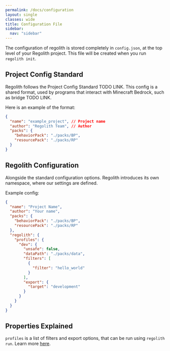 ```yaml
---
permalink: /docs/configuration
layout: single
classes: wide
title: Configuration File
sidebar:
  nav: "sidebar"
---
```


The configuration of regolith is stored completely in `config.json`, at the top level of your Regolith project. This file will be created when you run `regolith init`.

## Project Config Standard
Regolith follows the Project Config Standard TODO LINK. This config is a shared format, used by programs that interact with Minecraft Bedrock, such as bridge TODO LINK.

Here is an example of the format:
```json
{
  "name": "example_project", // Project name
  "author": "Regolith Team", // Author
  "packs": {
    "behaviorPack": "./packs/BP",
    "resourcePack": "./packs/RP"
  }
}
```

## Regolith Configuration

Alongside the standard configuration options. Regolith introduces its own namespace, where our settings are defined.

Example config:

```json
{
  "name": "Project Name",
  "author": "Your name",
  "packs": {
    "behaviorPack": "./packs/BP",
    "resourcePack": "./packs/RP"
  },
  "regolith": {
    "profiles": {
      "dev": {
        "unsafe": false,
        "dataPath": "./packs/data",
        "filters": [
          {
            "filter": "hello_world"
          }
        ],
        "export": {
          "target": "development"
        }
      }
    }
  }
}
```

## Properties Explained

`profiles` is a list of filters and export options, that can be run using `regolith run`. Learn more [here](/regolith/docs/profiles).


